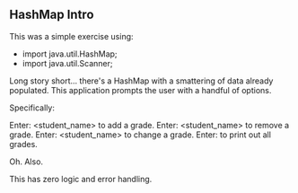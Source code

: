 ## HashMap Intro

This was a simple exercise using:

* import java.util.HashMap;
* import java.util.Scanner;

Long story short... there's a HashMap with a smattering of data already populated. This application prompts the user with a handful of options.

Specifically:

Enter: <add> <student_name> <grade> to add a grade.
Enter: <remove> <student_name> <grade> to remove a grade.
Enter: <change> <student_name> <grade> to change a grade.
Enter: <print> to print out all grades.

Oh. Also. 

This has zero logic and error handling.
